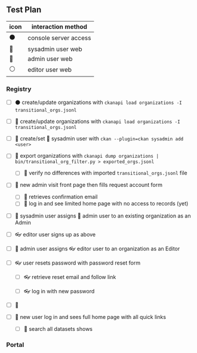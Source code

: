 ## Test Plan

|icon | interaction method |
| --- | --- |
| ⚫ | console server access |
| 🔴 | sysadmin user web |
| 🔵 | admin user web |
| ⚪ | editor user web |

### Registry

- [ ] ⚫ create/update organizations with `ckanapi load organizations -I transitional_orgs.jsonl`
- [ ] :white_square_button: create/update organizations with `ckanapi load organizations -I transitional_orgs.jsonl`
- [ ] :white_square_button: create/set :wrench: sysadmin user with `ckan --plugin=ckan sysadmin add <user>`

- [ ] :white_square_button: export organizations with `ckanapi dump organizations | bin/transitional_org_filter.py > exported_orgs.jsonl`
  - [ ] :white_square_button: verify no differences with imported `transitional_orgs.jsonl` file

- [ ] :microphone: new admin visit front page then fills request account form
  - [ ] :microphone: retrieves confirmation email
  - [ ] :microphone: log in and see limited home page with no access to records (yet)
- [ ] :wrench: sysadmin user assigns :microphone: admin user to an existing organization as an Admin

- [ ] :eyeglasses: editor user signs up as above
- [ ] :microphone: admin user assigns :eyeglasses: editor user to an organization as an Editor

- [ ] :eyeglasses: user resets password with password reset form
  - [ ] :eyeglasses: retrieve reset email and follow link
  - [ ] :eyeglasses: log in with new password


- [ ] :microphone:

- [ ] :bicyclist: new user log in and sees full home page with all quick links
  - [ ] :bicyclist: search all datasets shows


### Portal

